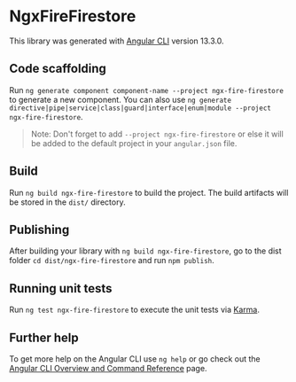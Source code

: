 # NgxFireFirestore

This library was generated with [Angular CLI](https://github.com/angular/angular-cli) version 13.3.0.

## Code scaffolding

Run `ng generate component component-name --project ngx-fire-firestore` to generate a new component. You can also use `ng generate directive|pipe|service|class|guard|interface|enum|module --project ngx-fire-firestore`.
> Note: Don't forget to add `--project ngx-fire-firestore` or else it will be added to the default project in your `angular.json` file. 

## Build

Run `ng build ngx-fire-firestore` to build the project. The build artifacts will be stored in the `dist/` directory.

## Publishing

After building your library with `ng build ngx-fire-firestore`, go to the dist folder `cd dist/ngx-fire-firestore` and run `npm publish`.

## Running unit tests

Run `ng test ngx-fire-firestore` to execute the unit tests via [Karma](https://karma-runner.github.io).

## Further help

To get more help on the Angular CLI use `ng help` or go check out the [Angular CLI Overview and Command Reference](https://angular.io/cli) page.
